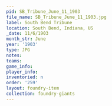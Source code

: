 ```yaml
---
pid: SB_Tribune_June_11_1903
file_name: SB_Tribune_June_11_1903.jpg
label: South Bend Tribune
location: South Bend, Indiana, US
_date: 11/6/1903
month_str: June
year: '1903'
type: JPG
notes: 
teams: 
game_info: 
player_info: 
inventoried: n
order: '259'
layout: foundry-item
collection: foundry-giants
---
```

